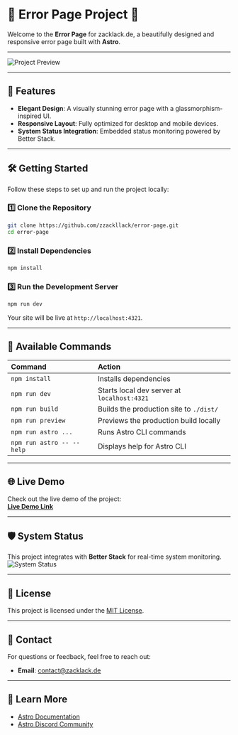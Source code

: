 # 🚀 **Error Page Project** 🌌

Welcome to the **Error Page** for zacklack.de, a beautifully designed and responsive error page built with **Astro**.

---

![Project Preview](https://kappa.lol/1p2UtJ)  

---

## 🌟 **Features**

- **Elegant Design**: A visually stunning error page with a glassmorphism-inspired UI.
- **Responsive Layout**: Fully optimized for desktop and mobile devices.
- **System Status Integration**: Embedded status monitoring powered by Better Stack.

---

## 🛠️ **Getting Started**

Follow these steps to set up and run the project locally:

### 1️⃣ **Clone the Repository**
```sh
git clone https://github.com/zzackllack/error-page.git
cd error-page
```

### 2️⃣ **Install Dependencies**
```sh
npm install
```

### 3️⃣ **Run the Development Server**
```sh
npm run dev
```
Your site will be live at `http://localhost:4321`.

---

## 🧞 **Available Commands**

| Command                   | Action                                           |
| :------------------------ | :----------------------------------------------- |
| `npm install`             | Installs dependencies                            |
| `npm run dev`             | Starts local dev server at `localhost:4321`      |
| `npm run build`           | Builds the production site to `./dist/`          |
| `npm run preview`         | Previews the production build locally            |
| `npm run astro ...`       | Runs Astro CLI commands                          |
| `npm run astro -- --help` | Displays help for Astro CLI                      |

---

## 🌐 **Live Demo**

Check out the live demo of the project:  
[**Live Demo Link**](https://error.zacklack.de)

---

## 🛡️ **System Status**

This project integrates with **Better Stack** for real-time system monitoring.  
![System Status](https://kappa.lol/Zj2puv)

---

## 📜 **License**

This project is licensed under the [MIT License](./LICENSE).

---

## 💬 **Contact**

For questions or feedback, feel free to reach out:

- **Email**: [contact@zacklack.de](mailto:contact@zacklack.de)

---

## 👀 **Learn More**

- [Astro Documentation](https://docs.astro.build)
- [Astro Discord Community](https://astro.build/chat)